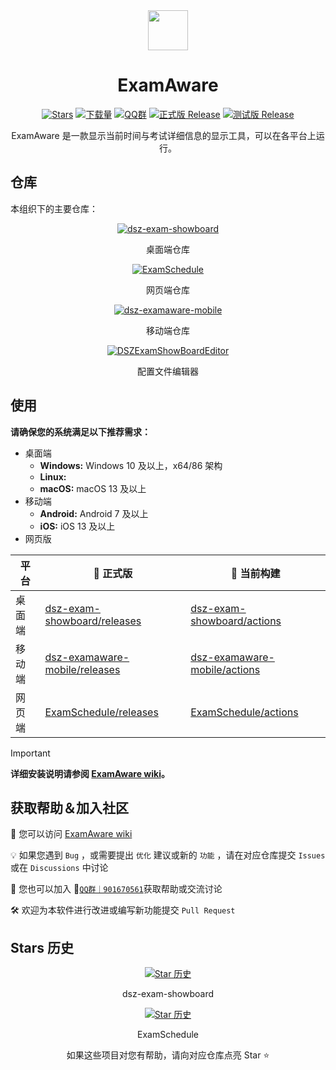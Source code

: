 <div align="center">

<image src="https://avatars.githubusercontent.com/u/195304368?s=200&v=4" height="64"/>

# ExamAware

[![Stars](https://img.shields.io/github/stars/ExamAware/dsz-exam-showboard?label=Stars)](https://github.com/ExamAware/dsz-exam-showboard)
[![下载量](https://img.shields.io/github/downloads/ExamAware/dsz-exam-showboard/total?style=social&label=下载量&logo=github)](https://github.com/ExamAware/dsz-exam-showboard/releases/latest)
[![QQ群](https://img.shields.io/badge/-QQ%E7%BE%A4%EF%BD%9C901670561-blue?style=flat&logo=QQ)](https://qm.qq.com/q/zDiEipHsaI)
[![正式版 Release](https://img.shields.io/github/v/release/ExamAware/dsz-exam-showboard?style=flat&color=%233fb950&label=正式版)](https://github.com/ExamAware/dsz-exam-showboard/releases/latest)
[![测试版 Release](https://img.shields.io/github/v/release/ExamAware/dsz-exam-showboard?include_prereleases&style=flat&label=测试版)](https://github.com/ExamAware/dsz-exam-showboard/releases/)

ExamAware 是一款显示当前时间与考试详细信息的显示工具，可以在各平台上运行。

</div>

## 仓库

本组织下的主要仓库：

<div align="center">

[![dsz-exam-showboard](https://github-readme-stats.vercel.app/api/pin/?username=ExamAware&repo=dsz-exam-showboard)](https://github.com/ExamAware/dsz-exam-showboard)

桌面端仓库

[![ExamSchedule](https://github-readme-stats.vercel.app/api/pin/?username=ExamAware&repo=ExamSchedule)](https://github.com/ExamAware/ExamSchedule)

网页端仓库

[![dsz-examaware-mobile](https://github-readme-stats.vercel.app/api/pin/?username=ExamAware&repo=dsz-examaware-mobile)](https://github.com/ExamAware/dsz-examaware-mobile)

移动端仓库

[![DSZExamShowBoardEditor](https://github-readme-stats.vercel.app/api/pin/?username=ExamAware&repo=DSZExamShowBoardEditor)](https://github.com/ExamAware/DSZExamShowBoardEditor)

配置文件编辑器

</div>

## 使用

**请确保您的系统满足以下推荐需求：**

- 桌面端
  - **Windows:** Windows 10 及以上，x64/86 架构   
  - **Linux:**
  - **macOS:** macOS 13 及以上
- 移动端
  - **Android:** Android 7 及以上
  - **iOS:** iOS 13 及以上
- 网页版

| 平台 | **🚀 正式版** | 🚧 当前构建 |
| - | - | - |
| 桌面端 | [dsz-exam-showboard/releases](https://github.com/ExamAware/dsz-exam-showboard/releases) | [dsz-exam-showboard/actions](https://github.com/ExamAware/dsz-exam-showboard/actions) |
| 移动端 | [dsz-examaware-mobile/releases](https://github.com/ExamAware/dsz-examaware-mobile/releases) | [dsz-examaware-mobile/actions](https://github.com/ExamAware/dsz-examaware-mobile/actions) |
| 网页端 | [ExamSchedule/releases](https://github.com/ExamAware/ExamSchedule/releases) | [ExamSchedule/actions](https://github.com/ExamAware/ExamSchedule/actions) |

> [!important]
> **详细安装说明请参阅 [ExamAware wiki](https://github.com/ProjectCampus-CH/exam-showboard-next/wiki/%E5%AE%89%E8%A3%85%E4%B8%8E%E5%BC%80%E5%A7%8B)。**

## 获取帮助＆加入社区

📄 您可以访问 [ExamAware wiki](https://github.com/ProjectCampus-CH/exam-showboard-next/wiki)

💡 如果您遇到 `Bug` ，或需要提出 `优化` 建议或新的 `功能` ，请在对应仓库提交 `Issues`或在 `Discussions` 中讨论

👥 您也可以加入 💬[`QQ群｜901670561`](https://qm.qq.com/q/zDiEipHsaI)获取帮助或交流讨论

🛠️ 欢迎为本软件进行改进或编写新功能提交 `Pull Request`

## Stars 历史   

<div align="center">

[![Star 历史](https://starchart.cc/ExamAware/dsz-exam-showboard.svg?variant=adaptive)](https://starchart.cc/ExamAware/dsz-exam-showboard)

dsz-exam-showboard

[![Star 历史](https://starchart.cc/ExamAware/ExamSchedule.svg?variant=adaptive)](https://github.com/ExamAware/ExamSchedule)

ExamSchedule

如果这些项目对您有帮助，请向对应仓库点亮 Star ⭐

</div>